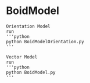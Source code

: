 # BoidModel

    Orientation Model
    run
    '''python
    python BoidModelOrientation.py
    '''

    Vector Model
    run
    '''python
    python BoidModel.py
    '''
